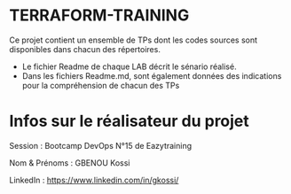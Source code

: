 # TERRAFORM-TRAINING
Ce projet contient un ensemble de TPs dont les codes sources sont disponibles dans chacun des répertoires.
- Le fichier Readme de chaque LAB décrit le sénario réalisé.
- Dans les fichiers Readme.md, sont également données des indications pour la compréhension de chacun des TPs

# Infos sur le réalisateur du projet
Session       : Bootcamp DevOps N°15 de Eazytraining

Nom & Prénoms : GBENOU Kossi

LinkedIn      : https://www.linkedin.com/in/gkossi/